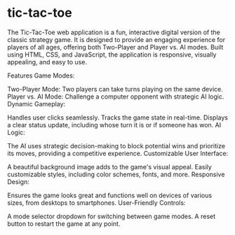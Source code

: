 # tic-tac-toe
The Tic-Tac-Toe web application is a fun, interactive digital version of the classic strategy game. It is designed to provide an engaging experience for players of all ages, offering both Two-Player and Player vs. AI modes. Built using HTML, CSS, and JavaScript, the application is responsive, visually appealing, and easy to use.

Features
Game Modes:

Two-Player Mode: Two players can take turns playing on the same device.
Player vs. AI Mode: Challenge a computer opponent with strategic AI logic.
Dynamic Gameplay:

Handles user clicks seamlessly.
Tracks the game state in real-time.
Displays a clear status update, including whose turn it is or if someone has won.
AI Logic:

The AI uses strategic decision-making to block potential wins and prioritize its moves, providing a competitive experience.
Customizable User Interface:

A beautiful background image adds to the game's visual appeal.
Easily customizable styles, including color schemes, fonts, and more.
Responsive Design:

Ensures the game looks great and functions well on devices of various sizes, from desktops to smartphones.
User-Friendly Controls:

A mode selector dropdown for switching between game modes.
A reset button to restart the game at any point.
